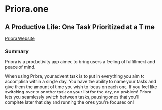 # Priora.one

## A Productive Life: One Task Prioritized at a Time

[Priora Website](https://priora.one/)

### Summary

Priora is a productivity app aimed to bring users a feeling of fulfillment and peace of mind.

When using Priora, your advent task is to put in everything you aim to accomplish within a single day.
You have the ability to name your tasks and give them the amount of time you wish to focus on each one.
If you feel like switching over to another task on your list for the day, no problem!
Priora lets you seamlessly switch between tasks, pausing ones that you'll complete later that day and running the ones you're focused on!
